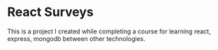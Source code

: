 # React Surveys
This is a project I created while completing a course for learning react, express, mongodb between other technologies. 
